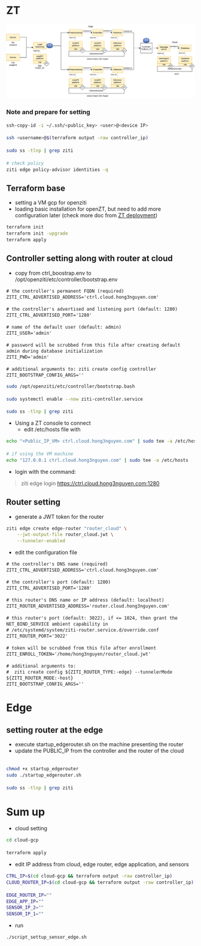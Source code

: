 # ZT
![Figure to show the setting](ZThost_setting.svg)

### Note and prepare for setting
```bash
ssh-copy-id -i ~/.ssh/<public_key> <user>@<device IP>

ssh <username>@$(terraform output -raw controller_ip)  

sudo ss -tlnp | grep ziti

# check policy
ziti edge policy-advisor identities -q

```
## Terraform base

- setting a VM gcp for openziti 
- loading basic installation for openZT, but need to add more configuration later (check more doc from [ZT deployment](https://openziti.io/docs/guides/deployments/linux/controller/deploy))

```bash
terraform init 
terraform init -upgrade
terraform apply
```

## Controller setting along with router at cloud
- copy from ctrl_boostrap.env to /opt/openziti/etc/controller/bootstrap.env

```env
# the controller's permanent FQDN (required)
ZITI_CTRL_ADVERTISED_ADDRESS='ctrl.cloud.hong3nguyen.com'

# the controller's advertised and listening port (default: 1280)
ZITI_CTRL_ADVERTISED_PORT='1280'

# name of the default user (default: admin)
ZITI_USER='admin'

# password will be scrubbed from this file after creating default admin during database initialization
ZITI_PWD='admin'

# additional arguments to: ziti create config controller
ZITI_BOOTSTRAP_CONFIG_ARGS=''
```

```bash
sudo /opt/openziti/etc/controller/bootstrap.bash

sudo systemctl enable --now ziti-controller.service

sudo ss -tlnp | grep ziti
```

- Using a ZT console to connect 
  - edit /etc/hosts file with 
```bash
echo "<Public_IP_VM> ctrl.cloud.hong3nguyen.com" | sudo tee -a /etc/hosts

# if using the VM machine
echo "127.0.0.1 ctrl.cloud.hong3nguyen.com" | sudo tee -a /etc/hosts

```
- login with the command:
> ziti edge login https://ctrl.cloud.hong3nguyen.com:1280

## Router setting
- generate a JWT token for the router
```bash
ziti edge create edge-router "router_cloud" \
    --jwt-output-file router_cloud.jwt \
    --tunneler-enabled
```

- edit the configuration file

```env
# the controller's DNS name (required)
ZITI_CTRL_ADVERTISED_ADDRESS='ctrl.cloud.hong3nguyen.com'

# the controller's port (default: 1280)
ZITI_CTRL_ADVERTISED_PORT='1280'

# this router's DNS name or IP address (default: localhost)
ZITI_ROUTER_ADVERTISED_ADDRESS='router.cloud.hong3nguyen.com'

# this router's port (default: 3022), if <= 1024, then grant the NET_BIND_SERVICE ambient capability in
# /etc/systemd/system/ziti-router.service.d/override.conf
ZITI_ROUTER_PORT='3022'

# token will be scrubbed from this file after enrollment
ZITI_ENROLL_TOKEN='/home/hong3nguyen/router_cloud.jwt'

# additional arguments to:
#  ziti create config ${ZITI_ROUTER_TYPE:-edge} --tunnelerMode ${ZITI_ROUTER_MODE:-host}
ZITI_BOOTSTRAP_CONFIG_ARGS=''
```

# Edge

## setting router at the edge
- execute startup_edgerouter.sh on the machine presenting the router
- update the PUBLIC_IP from the controller and the router of the cloud

```bash

chmod +x startup_edgerouter
sudo ./startup_edgerouter.sh

sudo ss -tlnp | grep ziti
```

# Sum up
- cloud setting
```bash
cd cloud-gcp

terraform apply

```
- edit IP address from cloud, edge router, edge application, and sensors
```bash
CTRL_IP=$(cd cloud-gcp && terraform output -raw controller_ip)
CLOUD_ROUTER_IP=$(cd cloud-gcp && terraform output -raw controller_ip)

EDGE_ROUTER_IP=""
EDGE_APP_IP=""
SENSOR_IP_2=""
SENSOR_IP_1=""
```

- run
```bash
./script_settup_sensor_edge.sh
```
